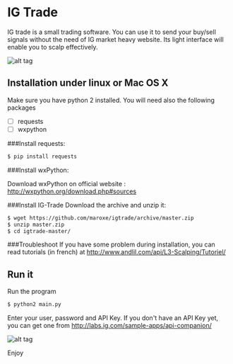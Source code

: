IG Trade
========

IG trade is a small trading software. You can use it to send your buy/sell 
signals without the need of IG market heavy website.
Its light interface will enable you to scalp effectively.

![alt tag](https://raw.githubusercontent.com/maroxe/igtrade/master/screenshot.png)

Installation under linux or Mac OS X
------------------------------------

Make sure you have python 2 installed.
You will need also the following packages
- [ ] requests
- [ ] wxpython

###Install requests:

```bash
$ pip install requests
```

###Install wxPython:

Download wxPython on official website : http://wxpython.org/download.php#sources

###Install IG-Trade
Download the archive and unzip it:

```bash
$ wget https://github.com/maroxe/igtrade/archive/master.zip
$ unzip master.zip 
$ cd igtrade-master/
```

###Troubleshoot
If you have some problem during installation, you can read tutorials (in french) 
at http://www.andlil.com/api/L3-Scalping/Tutoriel/

Run it
------

Run the program
```bash
$ python2 main.py
```

Enter your user, password and API Key. If you don't have an API Key yet, 
you can get one from http://labs.ig.com/sample-apps/api-companion/

![alt tag](https://raw.githubusercontent.com/maroxe/igtrade/master/login.png)

Enjoy

